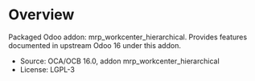# Overview

Packaged Odoo addon: mrp_workcenter_hierarchical. Provides features documented in upstream Odoo 16 under this addon.

- Source: OCA/OCB 16.0, addon mrp_workcenter_hierarchical
- License: LGPL-3
